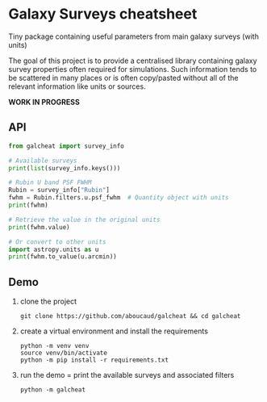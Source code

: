 Galaxy Surveys cheatsheet
=========================

Tiny package containing useful parameters from main galaxy surveys (with units)

The goal of this project is to provide a centralised library containing galaxy survey properties often required for simulations. Such information tends to be scattered in many places or is often copy/pasted without all of the relevant information like units or sources.

**WORK IN PROGRESS**

API
---
```python
from galcheat import survey_info

# Available surveys
print(list(survey_info.keys()))

# Rubin U band PSF FWHM
Rubin = survey_info["Rubin"]
fwhm = Rubin.filters.u.psf_fwhm  # Quantity object with units
print(fwhm)

# Retrieve the value in the original units
print(fwhm.value)

# Or convert to other units
import astropy.units as u
print(fwhm.to_value(u.arcmin))
```

Demo
----
1. clone the project
    ```
    git clone https://github.com/aboucaud/galcheat && cd galcheat
    ```
2. create a virtual environment and install the requirements
    ```
    python -m venv venv
    source venv/bin/activate
    python -m pip install -r requirements.txt
    ```
3. run the demo = print the available surveys and associated filters
    ```
    python -m galcheat
    ```
